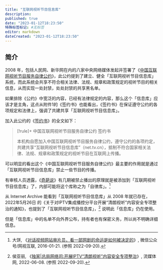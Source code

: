 ```yaml
---
title: "互联网视听节目信息库"
description:
published: true
date: "2023-01-12T18:23:50"
特殊标签标记: #无标签
editor: markdown
dateCreated: "2023-01-12T18:23:50"
---
```


## 简介

2008 年，包括人民网、新华网在内的八家中央网络媒体发起并签署了《[中国互联网视听节目服务自律公约](/rule/行业协会/中国网络视听节目服务协会/中国互联网视听节目服务自律公约.md)》，此公约提到了建立、健全「互联网视听节目信息库」系统，而此系统会共享不符合相关法律、法规、规章和政策规定的视听节目的相关信息，从而实现一处封禁，处处封禁的共享黑名单。

如果排除《公约》中宽泛的内容，已经有法律规定的内容，那么这个「信息库」应该才是主角，这点从附件1的《签约书》也能看出，《签约书》在保证遵守公约的各项规定和法律上，强调了共建共享「互联网视听节目信息库」。

加入此公约的《[签约书](https://web.archive.org/web/20220529232904/http://www.nrta.gov.cn/shanty/resource/appendix/2009/02/01/20090202143349670673.doc)》的全文如下：

> [!rule]+ 中国互联网视听节目服务自律公约 签约书
>
> 本机构自愿加入中国互联网视听节目服务自律公约，遵守公约的各项约定，共建共享“互联网视听节目信息库”（net.tv.cn），抵制不符合国家相关法律、法规、规章和政策规定的视听节目在互联网上传播。

可以明显的看出这个《中国互联网视听节目服务自律公约》最主要的作用就是通过「互联网视听节目信息库」禁止一些节目的传播。

有审核人员透露，《[奇葩说](/video/奇葩说.md)》有几期被禁止播出的原理就是被添加到「互联网视听节目信息库」了，内部可能将这个库称之为「自律库」。[^QOqIU]

[^QOqIU]: 大饼, 《[对话视频网站审片员，看一部网剧的命运是如何被决定的](https://archive.ph/QOqIU "https://mp.weixin.qq.com/s?__biz=MzUyNjg1Njk4Nw==&mid=2247492840&idx=1&sn=9a4b26d8d4e0bbade83186c1c073d3a6")》, 微信公众号/网视互联, 2016-01-21. (参照 2022-09-20).

从 Internet Archive 能看到「互联网视听节目信息库」从 2008 年就已存在，2022年5月26日 的《关于对IPTV集成播控分平台开展“清朗视听”内容安全专项整治的通知》，也提到了「互联网视听节目信息库」，[^215242] 说明此「信息库」仍在使用。

[^215242]: 侯亚丽, 《[独家|总局网络司:开展IPTV“清朗视听”内容安全专项整治](https://web.archive.org/web/20220920073304/https://lmtw.com/mzw/content/detail/id/215242)》, 流媒体网, 2022-06-08. (参照 2022-09-20).

但是「信息库」中的名单不向外界公布，持有者也有保密义务，所以尚不明确详细信息。
